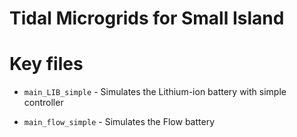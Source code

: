 # Tidal Microgrids for Small Island

# Key files

  * `main_LIB_simple` - Simulates the Lithium-ion battery with simple controller
	
  * `main_flow_simple` - Simulates the Flow battery